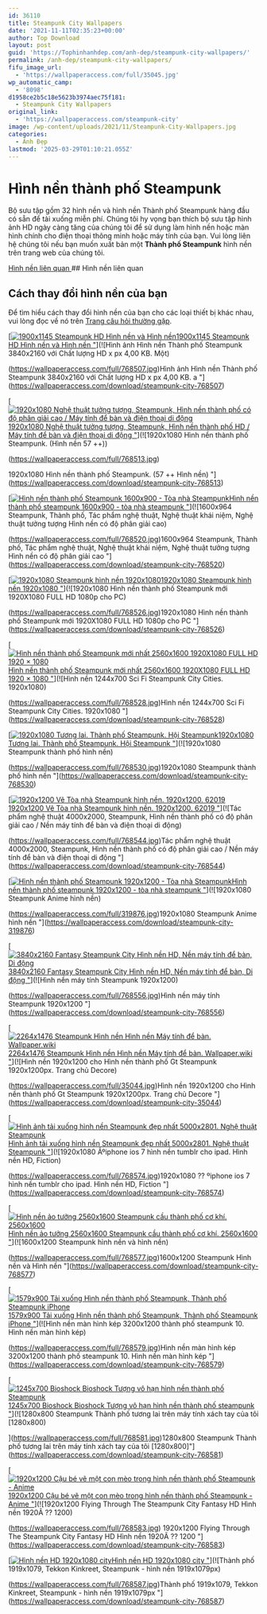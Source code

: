 ```yaml
---
id: 36110
title: Steampunk City Wallpapers
date: '2021-11-11T02:35:23+00:00'
author: Top Download
layout: post
guid: 'https://Tophinhanhdep.com/anh-dep/steampunk-city-wallpapers/'
permalink: /anh-dep/steampunk-city-wallpapers/
fifu_image_url:
  - 'https://wallpaperaccess.com/full/35045.jpg'
wp_automatic_camp:
  - '8098'
d1958ce2b5c18e5623b3974aec75f181:
  - Steampunk City Wallpapers
original_link:
  - 'https://wallpaperaccess.com/steampunk-city'
image: /wp-content/uploads/2021/11/Steampunk-City-Wallpapers.jpg
categories:
  - Ảnh Đẹp
lastmod: '2025-03-29T01:10:21.055Z'
---
```

# Hình nền thành phố Steampunk

Bộ sưu tập gồm 32 hình nền và hình nền Thành phố Steampunk hàng đầu có sẵn để tải xuống miễn phí. Chúng tôi hy vọng bạn thích bộ sưu tập hình ảnh HD ngày càng tăng của chúng tôi để sử dụng làm hình nền hoặc màn hình chính cho điện thoại thông minh hoặc máy tính của bạn. Vui lòng liên hệ chúng tôi nếu bạn muốn xuất bản một **Thành phố Steampunk** hình nền trên trang web của chúng tôi.

[Hình nền liên quan ](#related) ## Hình nền liên quan

## Cách thay đổi hình nền của bạn

Để tìm hiểu cách thay đổi hình nền của bạn cho các loại thiết bị khác nhau, vui lòng đọc về nó trên [Trang câu hỏi thường gặp](https://tophinhanhdep.com/faq/).

  
[[![1900x1145 Steampunk HD Hình nền và Hình nền](https://wallpaperaccess.com/full/35045.jpg)1900x1145 Steampunk HD Hình nền và Hình nền "](https://wallpaperaccess.com/download/steampunk-city-35045)](![Hình ảnh Hình nền Thành phố Steampunk 3840x2160 với Chất lượng HD x px 4,00 KB.  Một)

(https://wallpaperaccess.com/full/768507.jpg)Hình ảnh Hình nền Thành phố Steampunk 3840x2160 với Chất lượng HD x px 4,00 KB. a "](https://wallpaperaccess.com/download/steampunk-city-768507)

[[![1920x1080 Nghệ thuật tưởng tượng, Steampunk, Hình nền thành phố có độ phân giải cao / Máy tính để bàn và điện thoại di động](https://wallpaperaccess.com/full/768510.jpg)1920x1080 Nghệ thuật tưởng tượng, Steampunk, Hình nền thành phố HD / Máy tính để bàn và điện thoại di động "](https://wallpaperaccess.com/download/steampunk-city-768510)](![1920x1080 Hình nền thành phố Steampunk.  (Hình nền 57 ++))

(https://wallpaperaccess.com/full/768513.jpg)

1920x1080 Hình nền thành phố Steampunk. (57 ++ Hình nền) "](https://wallpaperaccess.com/download/steampunk-city-768513)

[[![Hình nền thành phố Steampunk 1600x900 - Tòa nhà Steampunk](https://wallpaperaccess.com/full/768519.jpg)Hình nền thành phố steampunk 1600x900 - tòa nhà steampunk "](https://wallpaperaccess.com/download/steampunk-city-768519)](![1600x964 Steampunk, Thành phố, Tác phẩm nghệ thuật, Nghệ thuật khái niệm, Nghệ thuật tưởng tượng Hình nền có độ phân giải cao)

(https://wallpaperaccess.com/full/768520.jpg)1600x964 Steampunk, Thành phố, Tác phẩm nghệ thuật, Nghệ thuật khái niệm, Nghệ thuật tưởng tượng Hình nền có độ phân giải cao "](https://wallpaperaccess.com/download/steampunk-city-768520)

[[![1920x1080 Steampunk hình nền 1920x1080](https://wallpaperaccess.com/full/768523.jpg)1920x1080 Steampunk hình nền 1920x1080 "](https://wallpaperaccess.com/download/steampunk-city-768523)](![1920x1080 Hình nền thành phố Steampunk mới 1920X1080 FULL HD 1080p cho PC)

(https://wallpaperaccess.com/full/768526.jpg)1920x1080 Hình nền thành phố Steampunk mới 1920X1080 FULL HD 1080p cho PC "](https://wallpaperaccess.com/download/steampunk-city-768526)

[[![Hình nền thành phố Steampunk mới nhất 2560x1600 1920X1080 FULL HD 1920 × 1080](https://wallpaperaccess.com/full/768527.jpg)Hình nền thành phố Steampunk mới nhất 2560x1600 1920X1080 FULL HD 1920 × 1080 "](https://wallpaperaccess.com/download/steampunk-city-768527)](![Hình nền 1244x700 Sci Fi Steampunk City Cities.  1920x1080)

(https://wallpaperaccess.com/full/768528.jpg)Hình nền 1244x700 Sci Fi Steampunk City Cities. 1920x1080 "](https://wallpaperaccess.com/download/steampunk-city-768528)

[[![1920x1080 Tương lai.  Thành phố Steampunk.  Hội Steampunk](https://wallpaperaccess.com/full/104866.jpg)1920x1080 Tương lai. Thành phố Steampunk. Hội Steampunk "](https://wallpaperaccess.com/download/steampunk-city-104866)](![1920x1080 Steampunk thành phố hình nền)

(https://wallpaperaccess.com/full/768530.jpg)1920x1080 Steampunk thành phố hình nền "](https://wallpaperaccess.com/download/steampunk-city-768530)

[[![1920x1200 Vẽ Tòa nhà Steampunk hình nền.  1920x1200.  62019](https://wallpaperaccess.com/full/768541.jpg)1920x1200 Vẽ Tòa nhà Steampunk hình nền. 1920x1200. 62019 "](https://wallpaperaccess.com/download/steampunk-city-768541)](![Tác phẩm nghệ thuật 4000x2000, Steampunk, Hình nền thành phố có độ phân giải cao / Nền máy tính để bàn và điện thoại di động)

(https://wallpaperaccess.com/full/768544.jpg)Tác phẩm nghệ thuật 4000x2000, Steampunk, Hình nền thành phố có độ phân giải cao / Nền máy tính để bàn và điện thoại di động "](https://wallpaperaccess.com/download/steampunk-city-768544)

[[![Hình nền thành phố Steampunk 1920x1200 - Tòa nhà Steampunk](https://wallpaperaccess.com/full/768549.jpg)Hình nền thành phố steampunk 1920x1200 - tòa nhà steampunk "](https://wallpaperaccess.com/download/steampunk-city-768549)](![1920x1080 Steampunk Anime hình nền)

(https://wallpaperaccess.com/full/319876.jpg)1920x1080 Steampunk Anime hình nền "](https://wallpaperaccess.com/download/steampunk-city-319876)

[[![3840x2160 Fantasy Steampunk City Hình nền HD, Nền máy tính để bàn, Di động](https://wallpaperaccess.com/full/768555.jpg)3840x2160 Fantasy Steampunk City Hình nền HD, Nền máy tính để bàn, Di động "](https://wallpaperaccess.com/download/steampunk-city-768555)](![Hình nền máy tính Steampunk 1920x1200)

(https://wallpaperaccess.com/full/768556.jpg)Hình nền máy tính Steampunk 1920x1200 "](https://wallpaperaccess.com/download/steampunk-city-768556)

[[![2264x1476 Steampunk Hình nền Hình nền Máy tính để bàn.  Wallpaper.wiki](https://wallpaperaccess.com/full/768560.jpg)2264x1476 Steampunk Hình nền Hình nền Máy tính để bàn. Wallpaper.wiki "](https://wallpaperaccess.com/download/steampunk-city-768560)](![Hình nền 1920x1200 cho Hình nền thành phố Gt Steampunk 1920x1200px.  Trang chủ Decore)

(https://wallpaperaccess.com/full/35044.jpg)Hình nền 1920x1200 cho Hình nền thành phố Gt Steampunk 1920x1200px. Trang chủ Decore "](https://wallpaperaccess.com/download/steampunk-city-35044)

[[![Hình ảnh tải xuống hình nền Steampunk đẹp nhất 5000x2801.  Nghệ thuật Steampunk](https://wallpaperaccess.com/full/768565.jpg)Hình ảnh tải xuống hình nền Steampunk đẹp nhất 5000x2801. Nghệ thuật Steampunk "](https://wallpaperaccess.com/download/steampunk-city-768565)](![1920x1080 Âºiphone ios 7 hình nền tumblr cho ipad.  Hình nền HD, Fiction)

(https://wallpaperaccess.com/full/768574.jpg)1920x1080 ?? ºiphone ios 7 hình nền tumblr cho ipad. Hình nền HD, Fiction "](https://wallpaperaccess.com/download/steampunk-city-768574)

[[![Hình nền ảo tưởng 2560x1600 Steampunk cầu thành phố cơ khí.  2560x1600](https://wallpaperaccess.com/full/768576.jpg)Hình nền ảo tưởng 2560x1600 Steampunk cầu thành phố cơ khí. 2560x1600 "](https://wallpaperaccess.com/download/steampunk-city-768576)](![1600x1200 Steampunk hình nền và hình nền)

(https://wallpaperaccess.com/full/768577.jpg)1600x1200 Steampunk Hình nền và Hình nền "](https://wallpaperaccess.com/download/steampunk-city-768577)

[[![1579x900 Tải xuống Hình nền thành phố Steampunk, Thành phố Steampunk iPhone](https://wallpaperaccess.com/full/319905.jpg)1579x900 Tải xuống Hình nền thành phố Steampunk, Thành phố Steampunk iPhone "](https://wallpaperaccess.com/download/steampunk-city-319905)](![Hình nền màn hình kép 3200x1200 thành phố steampunk 10. Hình nền màn hình kép)

(https://wallpaperaccess.com/full/768579.jpg)Hình nền màn hình kép 3200x1200 thành phố steampunk 10. Hình nền màn hình kép "](https://wallpaperaccess.com/download/steampunk-city-768579)

[[![1245x700 Bioshock Bioshock Tượng vô hạn hình nền thành phố Steampunk](https://wallpaperaccess.com/full/185053.jpg)1245x700 Bioshock Bioshock Tượng vô hạn hình nền thành phố steampunk "](https://wallpaperaccess.com/download/steampunk-city-185053)](![1280x800 Steampunk Thành phố tương lai trên máy tính xách tay của tôi [1280x800)

](https://wallpaperaccess.com/full/768581.jpg)1280x800 Steampunk Thành phố tương lai trên máy tính xách tay của tôi \[1280x800\]"](https://wallpaperaccess.com/download/steampunk-city-768581)

[[![1920x1200 Cậu bé vẽ một con mèo trong hình nền thành phố Steampunk - Anime](https://wallpaperaccess.com/full/260121.jpg)1920x1200 Cậu bé vẽ một con mèo trong hình nền thành phố Steampunk - Anime "](https://wallpaperaccess.com/download/steampunk-city-260121)](![1920x1200 Flying Through The Steampunk City Fantasy HD Hình nền 1920Ã ?? 1200)

(https://wallpaperaccess.com/full/768583.jpg) 1920x1200 Flying Through The Steampunk City Fantasy HD Hình nền 1920Ã ?? 1200 "](https://wallpaperaccess.com/download/steampunk-city-768583)

[[![Hình nền HD 1920x1080 city](https://wallpaperaccess.com/full/768584.jpg)Hình nền HD 1920x1080 city "](https://wallpaperaccess.com/download/steampunk-city-768584)](![Thành phố 1919x1079, Tekkon Kinkreet, Steampunk - hình nền 1919x1079px)

(https://wallpaperaccess.com/full/768587.jpg)Thành phố 1919x1079, Tekkon Kinkreet, Steampunk - hình nền 1919x1079px "](https://wallpaperaccess.com/download/steampunk-city-768587)
